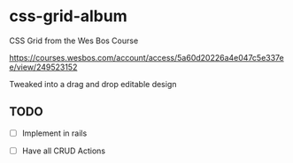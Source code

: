 # css-grid-album
CSS Grid from the Wes Bos Course 

https://courses.wesbos.com/account/access/5a60d20226a4e047c5e337ee/view/249523152

Tweaked into a drag and drop editable design

## TODO

- [ ] Implement in rails

- [ ] Have all CRUD Actions